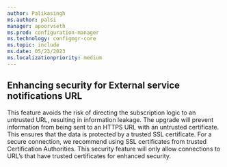 ```yaml
---
author: Palikasingh
ms.author: palsi
manager: apoorvseth
ms.prod: configuration-manager
ms.technology: configmgr-core
ms.topic: include
ms.date: 05/23/2023
ms.localizationpriority: medium
---
```


## <a name="bkmk_Notification"></a> Enhancing security for External service notifications URL 

<!-- This is an include file and is included in a page which has an H1 heading -->

<!--10060597-->
This feature avoids the risk of directing the subscription logic to an untrusted URL, resulting in information leakage. The upgrade will prevent information from being sent to an HTTPS URL with an untrusted certificate. This ensures that the data is protected by a trusted SSL certificate. For a secure connection, we recommend using SSL certificates from trusted Certification Authorities. This security feature will only allow connections to URL’s that have trusted certificates for enhanced security. 
